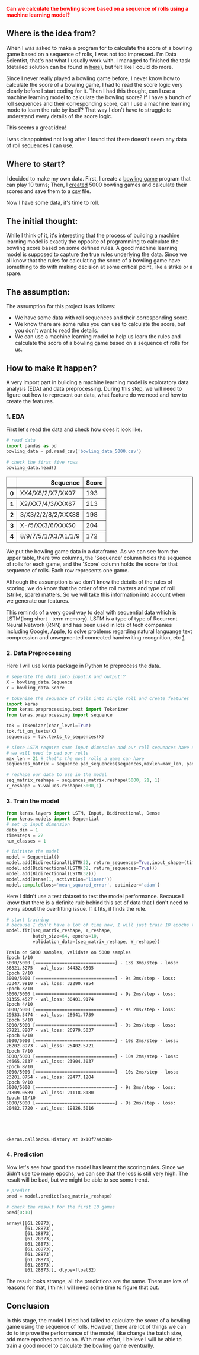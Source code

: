 
<span style="color:red">**Can we calculate the bowling score based on a sequence of rolls using a machine learning model?**</span>

## Where is the idea from?

When I was asked to make a program for to calculate the score of a bowling game based on a sequence of rolls, I was not too impressed. I'm Data Scientist, that's not what I usually work with. I managed to finished the task (detailed solution can be found in [here](bowling_score_calculator.py)), but felt like I could do more. 

Since I never really played a bowling game before, I never know how to calculate the score of a bowling game, I had to read the score logic very clearly before I start coding for it. Then I had this thought, can I use a machine learning model to calculate the bowling score? If I have a bunch of roll sequences and their corresponding score, can I use a machine learning mode to learn the rule by itself? That way I don't have to struggle to understand every details of the score logic.

This seems a great idea!

I was disappointed not long after I found that there doesn't seem any data of roll sequences I can use.

## Where to start?
I decided to make my own data.
First, I create a [bowling game](bowling_game.py) program that can play 10 turns;
Then, I [created](create_bowling_data.py)  5000 bowling games and calculate their scores and save them to a [csv](bowling_data_5000.csv) file.

Now I have some data, it's time to roll.

## The initial thought:
While I think of it, it's interesting that the process of building a machine learning model is exactly the opposite of programming to calculate the bowling score based on some defined rules. A good machine learning model is supposed to capture the true rules underlying the data. 
Since we all know that the rules for calculating the score of a bowling game have something to do with making decision at some critical point, like a strike or a spare. 

## The assumption:
The assumption for this project is as follows:
- We have some data with roll sequences and their corresponding score.
- We know there are some rules you can use to calculate the score, but you don't want to read the details.
- We can use a machine learning model to help us learn the rules and calculate the score of a bowling game based on a sequence of rolls for us.

## How to make it happen?
A very import part in building a machine learning model is exploratory data analysis (EDA) and data preprocessing. During this step, we will need to figure out how to represent our data, what feature do we need and how to create the features.

### 1. EDA 
First let's read the data and check how does it look like. 


```python
# read data
import pandas as pd
bowling_data = pd.read_csv('bowling_data_5000.csv')
```


```python
# check the first five rows
bowling_data.head()
```




<div>
<style scoped>
    .dataframe tbody tr th:only-of-type {
        vertical-align: middle;
    }

    .dataframe tbody tr th {
        vertical-align: top;
    }

    .dataframe thead th {
        text-align: right;
    }
</style>
<table border="1" class="dataframe">
  <thead>
    <tr style="text-align: right;">
      <th></th>
      <th>Sequence</th>
      <th>Score</th>
    </tr>
  </thead>
  <tbody>
    <tr>
      <th>0</th>
      <td>XX4/X8/2/X7/XX07</td>
      <td>193</td>
    </tr>
    <tr>
      <th>1</th>
      <td>X2/XX7/4/3/XXX67</td>
      <td>213</td>
    </tr>
    <tr>
      <th>2</th>
      <td>3/X3/2/2/8/2/XXX88</td>
      <td>198</td>
    </tr>
    <tr>
      <th>3</th>
      <td>X-/5/XX3/6/XXX50</td>
      <td>204</td>
    </tr>
    <tr>
      <th>4</th>
      <td>8/9/7/5/1/X3/X1/1/9</td>
      <td>172</td>
    </tr>
  </tbody>
</table>
</div>




We put the bowling game data in a dataframe. As we can see from the upper table, there two columns, the 'Sequence' column holds the sequence of rolls for each game, and the 'Score' column holds the score for that sequence of rolls. Each row represents one game.  

Although the assumption is we don't know the details of the rules of scoring, we do know that the order of the roll matters and type of roll (strike, spare) matters. So we will take this information into account when we generate our features. 

This reminds of a very good way to deal with sequential data which is LSTM(long short - term memory). LSTM is a type of type of Recurrent Neural Network (RNN) and has been used in lots of tech companies including Google, Apple, to solve problems regarding natural languange text compression and unsegmented connected handwriting recognition, etc [1](https://en.wikipedia.org/wiki/Long_short-term_memory).

### 2. Data Preprocessing
Here I will use keras package in Python to preprocess the data.


```python
# seperate the data into input:X and output:Y
X = bowling_data.Sequence
Y = bowling_data.Score
```


```python
# tokenize the sequence of rolls into single roll and create features 
import keras
from keras.preprocessing.text import Tokenizer
from keras.preprocessing import sequence

tok = Tokenizer(char_level=True)
tok.fit_on_texts(X)
sequences = tok.texts_to_sequences(X)
```


```python
# since LSTM require same input dimension and our roll sequences have differnt length
# we will need to pad our rolls
max_len = 21 # that's the most rolls a game can have 
sequences_matrix = sequence.pad_sequences(sequences,maxlen=max_len, padding='post')
```


```python
# reshape our data to use in the model
seq_matrix_reshape = sequences_matrix.reshape(5000, 21, 1)
Y_reshape = Y.values.reshape(5000,1)
```

### 3. Train the model



```python
from keras.layers import LSTM, Input, Bidirectional, Dense
from keras.models import Sequential
# set up input dimension
data_dim = 1
timesteps = 22
num_classes = 1

# initiate the model
model = Sequential()
model.add(Bidirectional(LSTM(32, return_sequences=True,input_shape=(timesteps, data_dim))))
model.add(Bidirectional(LSTM(32, return_sequences=True))) 
model.add(Bidirectional(LSTM(32)))
model.add(Dense(1, activation='linear'))
model.compile(loss='mean_squared_error', optimizer='adam')
```

Here I didn't use a test dataset to test the model performance. Because I know that there is a definite rule behind this set of data that I don't need to worry about the overfitting issue. If it fits, it finds the rule.


```python
# start training
# because I don't have a lot of time now, I will just train 10 epochs to have a taste
model.fit(seq_matrix_reshape, Y_reshape,
          batch_size=64, epochs=10,
          validation_data=(seq_matrix_reshape, Y_reshape))
```

    Train on 5000 samples, validate on 5000 samples
    Epoch 1/10
    5000/5000 [==============================] - 13s 3ms/step - loss: 36821.3275 - val_loss: 34432.6505
    Epoch 2/10
    5000/5000 [==============================] - 9s 2ms/step - loss: 33347.9910 - val_loss: 32290.7854
    Epoch 3/10
    5000/5000 [==============================] - 9s 2ms/step - loss: 31355.4527 - val_loss: 30401.9174
    Epoch 4/10
    5000/5000 [==============================] - 9s 2ms/step - loss: 29533.5474 - val_loss: 28641.7739
    Epoch 5/10
    5000/5000 [==============================] - 9s 2ms/step - loss: 27821.8807 - val_loss: 26979.5037
    Epoch 6/10
    5000/5000 [==============================] - 10s 2ms/step - loss: 26202.8973 - val_loss: 25402.5721
    Epoch 7/10
    5000/5000 [==============================] - 10s 2ms/step - loss: 24665.2637 - val_loss: 23904.3037
    Epoch 8/10
    5000/5000 [==============================] - 10s 2ms/step - loss: 23201.8754 - val_loss: 22477.1204
    Epoch 9/10
    5000/5000 [==============================] - 9s 2ms/step - loss: 21809.0589 - val_loss: 21118.8180
    Epoch 10/10
    5000/5000 [==============================] - 9s 2ms/step - loss: 20482.7720 - val_loss: 19826.5016





    <keras.callbacks.History at 0x10f7a4c88>



### 4. Prediction
Now let's see how good the model has learnt the scoring rules.
Since we didn't use too many epochs, we can see that the loss is still very high. The result will be bad, but we might be able to see some trend.


```python
# predict
pred = model.predict(seq_matrix_reshape)
```


```python
# check the result for the first 10 games
pred[0:10]
```




    array([[61.28873],
           [61.28873],
           [61.28873],
           [61.28873],
           [61.28873],
           [61.28873],
           [61.28873],
           [61.28873],
           [61.28873],
           [61.28873]], dtype=float32)



The result looks strange, all the predictions are the same. There are lots of reasons for that, I think I will need some time to figure that out.

## Conclusion
In this stage, the model I tried had failed to calculate the score of a bowling game using the sequence of rolls. However, there are lot of things we can do to improve the performance of the model, like change the batch size, add more epoches and so on. 
With more effort, I believe I will be able to train a good model to calculate the bowling game eventually.
